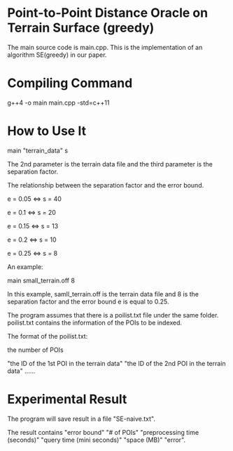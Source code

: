 # Point-to-Point Distance Oracle on Terrain Surface (greedy)

The main source code is main.cpp. This is the implementation of an algorithm SE(greedy) in our paper.

# Compiling Command

g++4 -o main main.cpp -std=c++11

# How to Use It

main "terrain_data" s

The 2nd parameter is the terrain data file and the third parameter is the separation factor. 

The relationship between the separation factor and the error bound. 

e = 0.05 <=> s = 40 

e = 0.1 <=> s = 20

e = 0.15 <=> s = 13

e = 0.2 <=> s = 10

e = 0.25 <=> s = 8

An example: 

main small_terrain.off 8

In this example, samll_terrain.off is the terrain data file and 8 is the separation factor and the error bound e is equal to 0.25.

The program assumes that there is a poilist.txt file under the same folder. poilist.txt contains the information of the POIs to be indexed.

The format of the poilist.txt: 

the number of POIs

"the ID of the 1st POI in the terrain data" "the ID of the 2nd POI in the terrain data" ...... 

# Experimental Result

The program will save result in a file "SE-naive.txt". 

The result contains "error bound" "# of POIs" "preprocessing time (seconds)" "query time (mini seconds)" "space (MB)" "error". 

